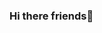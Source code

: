 ### Hi there friends👋

<!--
**baroonjha/baroonjha** is a ✨ _special_ ✨ repository because its `README.md` (this file) appears on your GitHub profile.

Here are some ideas to get you started:

- 🔭 I’m currently working on ...
- 🌱 I’m currently learning ...
- 👯 I’m looking to collaborate on ...
- 🤔 I’m looking for help with ...
- 💬 Ask me about ...
- 📫 How to reach me: ...
- 😄 Pronouns: ...
- ⚡ Fun fact: ...
-->
<!--
**Baroon** *Baroon* ~~Baroon~~
* [] item2
 * [x] Sub item 2b
* [] item 1 


1. Item 1
   1. Item 1
1. Item 2


| Name | Age | Edu |
| :--- | :---| :---|
| Baroon| 21 | Bsc |

[[Link](https://google.com)]
this is inline `code`,here is block of code
```ts
let name = "Baroon";
console.log(name)
```
> Just do it whatever comes in your mind.
-->
